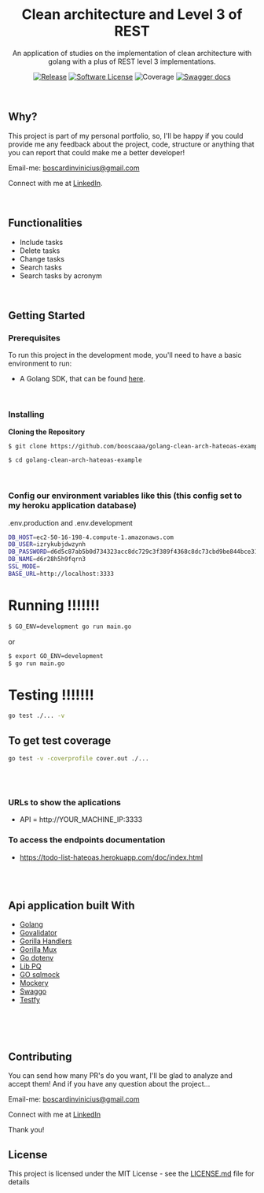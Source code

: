 <p align="center">
  <h1 align="center">Clean architecture and Level 3 of REST</h1>
  <p align="center">An application of studies on the implementation of clean architecture with golang with a plus of REST level 3 implementations.</p>
  <p align="center">
    <a href="https://github.com/booscaaa/golang-clean-arch-hateoas-example/releases/latest"><img alt="Release" src="https://img.shields.io/badge/release-0.0.1-blue?style=for-the-badge"></a>
    <a href="/LICENSE"><img alt="Software License" src="https://img.shields.io/badge/license-MIT-brightgreen.svg?style=for-the-badge"></a>
    <a><img alt="Coverage" src="https://img.shields.io/badge/coverage-67%25-orange?style=for-the-badge"></a>
    <a href="https://todo-list-hateoas.herokuapp.com/doc/index.html"><img alt="Swagger docs" src="https://img.shields.io/badge/api docs-swagger-red?style=for-the-badge"></a>
  </p>
</p>

<br>

## Why?

This project is part of my personal portfolio, so, I'll be happy if you could provide me any feedback about the project, code, structure or anything that you can report that could make me a better developer!

Email-me: boscardinvinicius@gmail.com

Connect with me at [LinkedIn](https://www.linkedin.com/in/booscaaa/).

<br>

## Functionalities

- Include tasks
- Delete tasks
- Change tasks
- Search tasks
- Search tasks by acronym

<br>

## Getting Started

### Prerequisites

To run this project in the development mode, you'll need to have a basic environment to run:

- A Golang SDK, that can be found [here](https://golang.org/).

<br>

### Installing

**Cloning the Repository**

```bash
$ git clone https://github.com/booscaaa/golang-clean-arch-hateoas-example

$ cd golang-clean-arch-hateoas-example
```

<br>

### Config our environment variables like this (this config set to my heroku application database)

.env.production and .env.development

```bash
DB_HOST=ec2-50-16-198-4.compute-1.amazonaws.com
DB_USER=izrykubjdwzynh
DB_PASSWORD=d6d5c87ab5b0d734323acc8dc729c3f389f4368c8dc73cbd9be844bce3173fb2
DB_NAME=d6r28h5h9fqrn3
SSL_MODE=
BASE_URL=http://localhost:3333
```

# Running !!!!!!!

```bash
$ GO_ENV=development go run main.go
```

or

```bash
$ export GO_ENV=development
$ go run main.go
```

# Testing !!!!!!!

```bash
go test ./... -v
```

## To get test coverage
```bash
go test -v -coverprofile cover.out ./...
```

<br>
<br>

### URLs to show the aplications

- API = http://YOUR_MACHINE_IP:3333

### To access the endpoints documentation

- https://todo-list-hateoas.herokuapp.com/doc/index.html

<br>
<br>


## Api application built With

- [Golang](https://golang.org/)
- [Govalidator](https://github.com/asaskevich/govalidator)
- [Gorilla Handlers](https://github.com/gorilla/handlers)
- [Gorilla Mux](https://github.com/gorilla/mux)
- [Go dotenv](https://github.com/joho/godotenv)
- [Lib PQ](https://github.com/lib/pq)
- [GO sqlmock](https://github.com/DATA-DOG/go-sqlmock)
- [Mockery](https://github.com/vektra/mockery/v2)
- [Swaggo](https://github.com/swaggo/http-swagger)
- [Testfy](https://github.com/stretchr/testify)

<br>
<br>
<br>

## Contributing

You can send how many PR's do you want, I'll be glad to analyze and accept them! And if you have any question about the project...

Email-me: boscardinvinicius@gmail.com

Connect with me at [LinkedIn](https://www.linkedin.com/in/booscaaa/)

Thank you!

## License

This project is licensed under the MIT License - see the [LICENSE.md](https://github.com/booscaaa/golang-clean-arch-hateoas-example/blob/master/LICENSE) file for details
